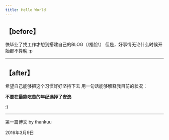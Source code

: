 ```yaml
---
title: Hello World
---
```


## 【before】
快毕业了找工作才想到搭建自己的BLOG（/捂脸\）
但是，好事情无论什么时候开始都不算晚 :p

---

## 【after】
希望自己能够把这个习惯好好坚持下去
用一句话能够解释我目前的状况：

**不要在最能吃苦的年纪选择了安逸**
 
:)

---

第一篇博文 by thankuu

2016年3月9日





